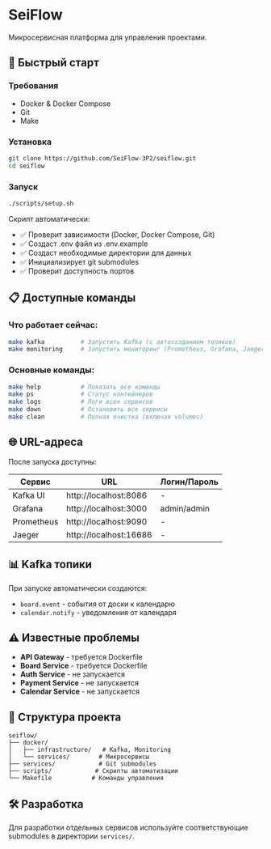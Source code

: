 # SeiFlow

Микросервисная платформа для управления проектами.

## 🚀 Быстрый старт

### Требования
- Docker & Docker Compose
- Git
- Make

### Установка

```bash
git clone https://github.com/SeiFlow-3P2/seiflow.git
cd seiflow
```
### Запуск
```bash
./scripts/setup.sh
```

Скрипт автоматически:
- ✅ Проверит зависимости (Docker, Docker Compose, Git)
- ✅ Создаст .env файл из .env.example
- ✅ Создаст необходимые директории для данных
- ✅ Инициализирует git submodules
- ✅ Проверит доступность портов

## 📋 Доступные команды

### Что работает сейчас:

```bash
make kafka          # Запустить Kafka (с автосозданием топиков)
make monitoring     # Запустить мониторинг (Prometheus, Grafana, Jaeger)
```

### Основные команды:

```bash
make help           # Показать все команды
make ps             # Статус контейнеров
make logs           # Логи всех сервисов
make down           # Остановить все сервисы
make clean          # Полная очистка (включая volumes)
```

## 🌐 URL-адреса

После запуска доступны:

| Сервис | URL | Логин/Пароль |
|--------|-----|--------------|
| Kafka UI | http://localhost:8086 | - |
| Grafana | http://localhost:3000 | admin/admin |
| Prometheus | http://localhost:9090 | - |
| Jaeger | http://localhost:16686 | - |

## 📊 Kafka топики

При запуске автоматически создаются:
- `board.event` - события от доски к календарю
- `calendar.notify` - уведомления от календаря

## ⚠️ Известные проблемы

- **API Gateway** - требуется Dockerfile
- **Board Service** - требуется Dockerfile  
- **Auth Service** - не запускается
- **Payment Service** - не запускается
- **Calendar Service** - не запускается

## 🔧 Структура проекта

```
seiflow/
├── docker/
│   ├── infrastructure/   # Kafka, Monitoring
│   └── services/        # Микросервисы
├── services/            # Git submodules
├── scripts/            # Скрипты автоматизации
└── Makefile           # Команды управления
```

## 🛠️ Разработка

Для разработки отдельных сервисов используйте соответствующие submodules в директории `services/`.